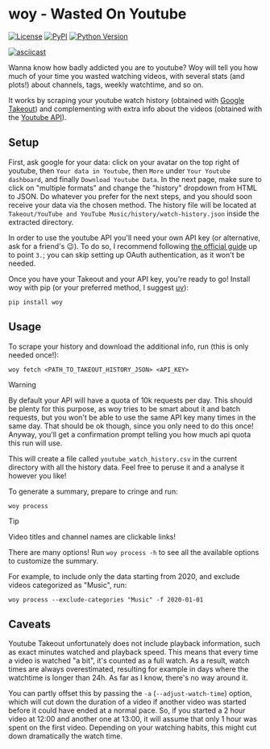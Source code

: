 # woy - Wasted On Youtube

[![License](https://img.shields.io/pypi/l/woy.svg?color=green)](https://github.com/brisvag/woy/raw/main/LICENSE)
[![PyPI](https://img.shields.io/pypi/v/woy.svg?color=green)](https://pypi.org/project/woy)
[![Python Version](https://img.shields.io/pypi/pyversions/woy.svg?color=green)](https://python.org)

[![asciicast](https://asciinema.org/a/A8QR33m8LjbkkrD20a6c1ox8B.svg)](https://asciinema.org/a/A8QR33m8LjbkkrD20a6c1ox8B)

Wanna know how badly addicted you are to youtube? Woy will tell you how much of your time you wasted watching videos, with several stats (and plots!) about channels, tags, weekly watchtime, and so on.

It works by scraping your youtube watch history (obtained with [Google Takeout](https://takeout.google.com/)) and complementing with extra info about the videos (obtained with the [Youtube API](https://developers.google.com/youtube/v3)).

## Setup

First, ask google for your data: click on your avatar on the top right of youtube, then `Your data in Youtube`, then `More` under `Your Youtube dashboard`, and finally `Download Youtube Data`. In the next page, make sure to click on "multiple formats" and change the "history" dropdown from HTML to JSON. Do whatever you prefer for the next steps, and you should soon receive your data via the chosen method. The history file will be located at `Takeout/YouTube and YouTube Music/history/watch-history.json` inside the extracted directory.

In order to use the youtube API you'll need your own API key (or alternative, ask for a friend's 😉). To do so, I recommend following [the official guide](https://developers.google.com/youtube/v3/getting-started) up to point `3.`; you can skip setting up OAuth authentication, as it won't be needed.

Once you have your Takeout and your API key, you're ready to go! Install woy with pip (or your preferred method, I suggest [uv](https://docs.astral.sh/uv/)):

```
pip install woy
```

## Usage

To scrape your history and download the additional info, run (this is only needed once!):

```
woy fetch <PATH_TO_TAKEOUT_HISTORY_JSON> <API_KEY>
```

> [!WARNING]
> By default your API will have a quota of 10k requests per day. This should be plenty for this purpose, as woy tries to be smart about it and batch requests, but you won't be able to use the same API key many times in the same day. That should be ok though, since you only need to do this once! Anyway, you'll get a confirmation prompt telling you how much api quota this run will use.

This will create a file called `youtube_watch_history.csv` in the current directory with all the history data. Feel free to peruse it and a analyse it however you like!

To generate a summary, prepare to cringe and run:
```
woy process
```

> [!TIP]
> Video titles and channel names are clickable links!

There are many options! Run `woy process -h` to see all the available options to customize the summary.

For example, to include only the data starting from 2020, and exclude videos categorized as "Music", run:

```
woy process --exclude-categories "Music" -f 2020-01-01
```

## Caveats

Youtube Takeout unfortunately does not include playback information, such as exact minutes watched and playback speed. This means that every time a video is watched "a bit", it's counted as a full watch. As a result, watch times are always overestimated, resulting for example in days where the watchtime is longer than 24h. As far as I know, there's no way around it.

You can partly offset this by passing the `-a` (`--adjust-watch-time`) option, which will cut down the duration of a video if another video was started before it could have ended at a normal pace. So, if you started a 2 hour video at 12:00 and another one at 13:00, it will assume that only 1 hour was spent on the first video. Depending on your watching habits, this might cut down dramatically the watch time.

